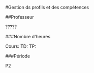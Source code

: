 #Gestion ds profils et des compétences

##Professeur

?????

###Nombre d'heures

Cours:
TD:
TP:

###Période

P2